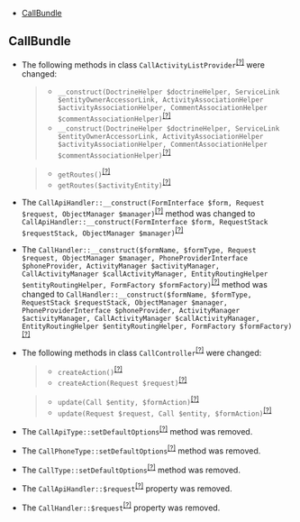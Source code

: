 - [CallBundle](#callbundle)

CallBundle
----------
* The following methods in class `CallActivityListProvider`<sup>[[?]](https://github.com/oroinc/OroCRMCallBundle/tree/3.0.0/Provider/CallActivityListProvider.php#L42 "Oro\Bundle\CallBundle\Provider\CallActivityListProvider")</sup> were changed:
  > - `__construct(DoctrineHelper $doctrineHelper, ServiceLink $entityOwnerAccessorLink, ActivityAssociationHelper $activityAssociationHelper, CommentAssociationHelper $commentAssociationHelper)`<sup>[[?]](https://github.com/oroinc/OroCRMCallBundle/tree/2.6.0/Provider/CallActivityListProvider.php#L42 "Oro\Bundle\CallBundle\Provider\CallActivityListProvider")</sup>
  > - `__construct(DoctrineHelper $doctrineHelper, ServiceLink $entityOwnerAccessorLink, ActivityAssociationHelper $activityAssociationHelper, CommentAssociationHelper $commentAssociationHelper)`<sup>[[?]](https://github.com/oroinc/OroCRMCallBundle/tree/3.0.0/Provider/CallActivityListProvider.php#L42 "Oro\Bundle\CallBundle\Provider\CallActivityListProvider")</sup>

  > - `getRoutes()`<sup>[[?]](https://github.com/oroinc/OroCRMCallBundle/tree/2.6.0/Provider/CallActivityListProvider.php#L139 "Oro\Bundle\CallBundle\Provider\CallActivityListProvider")</sup>
  > - `getRoutes($activityEntity)`<sup>[[?]](https://github.com/oroinc/OroCRMCallBundle/tree/3.0.0/Provider/CallActivityListProvider.php#L139 "Oro\Bundle\CallBundle\Provider\CallActivityListProvider")</sup>

* The `CallApiHandler::__construct(FormInterface $form, Request $request, ObjectManager $manager)`<sup>[[?]](https://github.com/oroinc/OroCRMCallBundle/tree/2.6.0/Form/Handler/CallApiHandler.php#L35 "Oro\Bundle\CallBundle\Form\Handler\CallApiHandler")</sup> method was changed to `CallApiHandler::__construct(FormInterface $form, RequestStack $requestStack, ObjectManager $manager)`<sup>[[?]](https://github.com/oroinc/OroCRMCallBundle/tree/3.0.0/Form/Handler/CallApiHandler.php#L36 "Oro\Bundle\CallBundle\Form\Handler\CallApiHandler")</sup>
* The `CallHandler::__construct($formName, $formType, Request $request, ObjectManager $manager, PhoneProviderInterface $phoneProvider, ActivityManager $activityManager, CallActivityManager $callActivityManager, EntityRoutingHelper $entityRoutingHelper, FormFactory $formFactory)`<sup>[[?]](https://github.com/oroinc/OroCRMCallBundle/tree/2.6.0/Form/Handler/CallHandler.php#L60 "Oro\Bundle\CallBundle\Form\Handler\CallHandler")</sup> method was changed to `CallHandler::__construct($formName, $formType, RequestStack $requestStack, ObjectManager $manager, PhoneProviderInterface $phoneProvider, ActivityManager $activityManager, CallActivityManager $callActivityManager, EntityRoutingHelper $entityRoutingHelper, FormFactory $formFactory)`<sup>[[?]](https://github.com/oroinc/OroCRMCallBundle/tree/3.0.0/Form/Handler/CallHandler.php#L61 "Oro\Bundle\CallBundle\Form\Handler\CallHandler")</sup>
* The following methods in class `CallController`<sup>[[?]](https://github.com/oroinc/OroCRMCallBundle/tree/3.0.0/Controller/CallController.php#L43 "Oro\Bundle\CallBundle\Controller\CallController")</sup> were changed:
  > - `createAction()`<sup>[[?]](https://github.com/oroinc/OroCRMCallBundle/tree/2.6.0/Controller/CallController.php#L42 "Oro\Bundle\CallBundle\Controller\CallController")</sup>
  > - `createAction(Request $request)`<sup>[[?]](https://github.com/oroinc/OroCRMCallBundle/tree/3.0.0/Controller/CallController.php#L43 "Oro\Bundle\CallBundle\Controller\CallController")</sup>

  > - `update(Call $entity, $formAction)`<sup>[[?]](https://github.com/oroinc/OroCRMCallBundle/tree/2.6.0/Controller/CallController.php#L158 "Oro\Bundle\CallBundle\Controller\CallController")</sup>
  > - `update(Request $request, Call $entity, $formAction)`<sup>[[?]](https://github.com/oroinc/OroCRMCallBundle/tree/3.0.0/Controller/CallController.php#L163 "Oro\Bundle\CallBundle\Controller\CallController")</sup>

* The `CallApiType::setDefaultOptions`<sup>[[?]](https://github.com/oroinc/OroCRMCallBundle/tree/2.6.0/Form/Type/CallApiType.php#L37 "Oro\Bundle\CallBundle\Form\Type\CallApiType::setDefaultOptions")</sup> method was removed.
* The `CallPhoneType::setDefaultOptions`<sup>[[?]](https://github.com/oroinc/OroCRMCallBundle/tree/2.6.0/Form/Type/CallPhoneType.php#L16 "Oro\Bundle\CallBundle\Form\Type\CallPhoneType::setDefaultOptions")</sup> method was removed.
* The `CallType::setDefaultOptions`<sup>[[?]](https://github.com/oroinc/OroCRMCallBundle/tree/2.6.0/Form/Type/CallType.php#L134 "Oro\Bundle\CallBundle\Form\Type\CallType::setDefaultOptions")</sup> method was removed.
* The `CallApiHandler::$request`<sup>[[?]](https://github.com/oroinc/OroCRMCallBundle/tree/2.6.0/Form/Handler/CallApiHandler.php#L23 "Oro\Bundle\CallBundle\Form\Handler\CallApiHandler::$request")</sup> property was removed.
* The `CallHandler::$request`<sup>[[?]](https://github.com/oroinc/OroCRMCallBundle/tree/2.6.0/Form/Handler/CallHandler.php#L29 "Oro\Bundle\CallBundle\Form\Handler\CallHandler::$request")</sup> property was removed.

